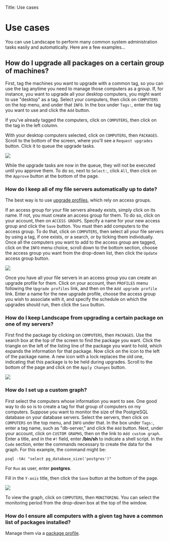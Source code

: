 Title: Use cases

# Use cases

You can use Landscape to perform many common system administration tasks
easily and automatically. Here are a few examples...

## How do I upgrade all packages on a certain group of machines?

First, tag the machines you want to upgrade with a common tag, so you can use
the tag anytime you need to manage those computers as a group. If, for
instance, you want to upgrade all your desktop computers, you might want to
use "desktop" as a tag. Select your computers, then click on `COMPUTERS` on the
top menu, and under that `INFO`. In the box under `Tags:`, enter the tag you want
to use and click the `Add` button.

If you've already tagged the computers, click on `COMPUTERS`, then click on the
tag in the left column.

With your desktop computers selected, click on `COMPUTERS`, then `PACKAGES`.
Scroll to the bottom of the screen, where you'll see a `Request upgrades`
button. Click it to queue the upgrade tasks.

![](../media/usecases1.png)

While the upgrade tasks are now in the queue, they will not be executed until
you approve them. To do so, next to `Select:`, click `All`, then click on the
`Approve` button at the bottom of the page.

### How do I keep all of my file servers automatically up to date?

The best way is to use [upgrade
profiles], which rely on access groups.

If an access group for your file servers already exists, simply click on its
name. If not, you must create an access group for them. To do so, click on
your account, then on `ACCESS GROUPS`. Specify a name for your new access group
and click the `Save` button. You must then add computers to the access group. To
do that, click on `COMPUTERS`, then select all your file servers by using a tag,
if one exists, or a search, or by ticking them individually. Once all the
computers you want to add to the access group are tagged, click on the `INFO`
menu choice, scroll down to the bottom section, choose the access group you
want from the drop-down list, then click the `Update` access group button.

![](../media/accessgroups4.png)

Once you have all your file servers in an access group you can create an
upgrade profile for them. Click on your account, then `PROFILES` menu following
the  `Upgrade profiles` link, and then on the `Add upgrade profile` link. Enter a
name for the new upgrade profile, choose the access group you wish to
associate with it, and specify the schedule on which the upgrades should run,
then click the `Save` button.

### How do I keep Landscape from upgrading a certain package on one of my servers?

First find the package by clicking on `COMPUTERS`, then `PACKAGES`. Use the search
box at the top of the screen to find the package you want. Click the triangle
on the left of the listing line of the package you want to hold, which expands
the information for that package. Now click on the icon to the left of the
package name. A new icon with a lock replaces the old one, indicating that
this package is to be held during upgrades. Scroll to the bottom of the page
and click on the `Apply Changes` button.

![](../media/usecases2.png)

### How do I set up a custom graph?

First select the computers whose information you want to see. One good way to
do so is to create a tag for that group of computers on my computers. Suppose
you want to monitor the size of the PostgreSQL database on your database
servers. Select the servers, then click on `COMPUTERS` on the top menu, and `INFO`
under that. In the box under `Tags:`, enter a tag name, such as "db-server," and
click the `Add` button. Next, under your account, click on `CUSTOM GRAPHS`, then
on the link to `Add custom graph`. Enter a title, and in the `#!` field, enter
**/bin/sh** to indicate a shell script. In the `Code` section, enter the
commands necessary to create the data for the graph. For this example, the
command might be:

```no-highlight
psql -tAc "select pg_database_size('postgres')"
```

For `Run` as user, enter **postgres**.

Fill in the `Y-axis` title, then click the `Save` button at the bottom of the
page.

![](../media/usecases3.png)

To view the graph, click on `COMPUTERS`, then `MONITORING`. You can select the
monitoring period from the drop-down box at the top of the window.

### How do I ensure all computers with a given tag have a common list of packages installed?

Manage them via a [package profile].

  
[upgrade profiles]: ./concepts.md#upgrade-profiles
[package profile]: ./landscape-managing-packages.md#adding-a-package-profile
